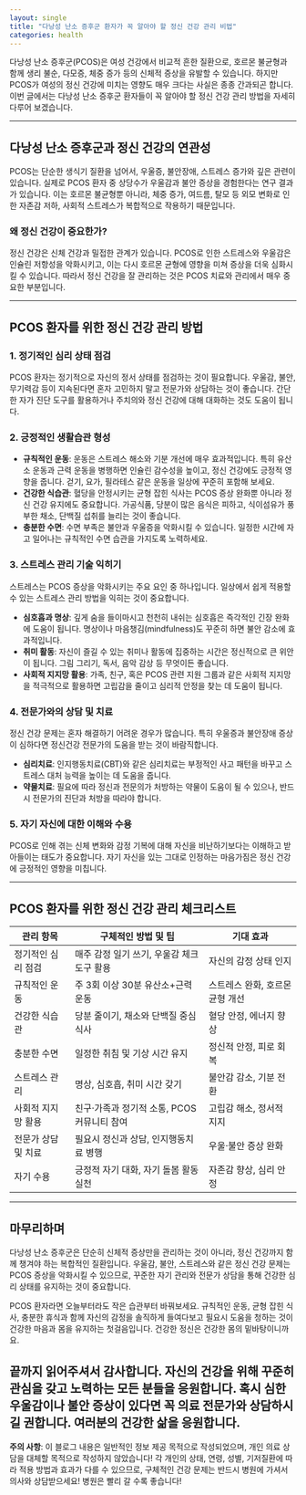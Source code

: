 ```yaml
---
layout: single
title: "다낭성 난소 증후군 환자가 꼭 알아야 할 정신 건강 관리 비법"
categories: health
---
```

다낭성 난소 증후군(PCOS)은 여성 건강에서 비교적 흔한 질환으로, 호르몬 불균형과 함께 생리 불순, 다모증, 체중 증가 등의 신체적 증상을 유발할 수 있습니다. 하지만 PCOS가 여성의 정신 건강에 미치는 영향도 매우 크다는 사실은 종종 간과되곤 합니다. 이번 글에서는 다낭성 난소 증후군 환자들이 꼭 알아야 할 정신 건강 관리 방법을 자세히 다루어 보겠습니다.

---

## 다낭성 난소 증후군과 정신 건강의 연관성

PCOS는 단순한 생식기 질환을 넘어서, 우울증, 불안장애, 스트레스 증가와 깊은 관련이 있습니다. 실제로 PCOS 환자 중 상당수가 우울감과 불안 증상을 경험한다는 연구 결과가 있습니다. 이는 호르몬 불균형뿐 아니라, 체중 증가, 여드름, 탈모 등 외모 변화로 인한 자존감 저하, 사회적 스트레스가 복합적으로 작용하기 때문입니다.

### 왜 정신 건강이 중요한가?

정신 건강은 신체 건강과 밀접한 관계가 있습니다. PCOS로 인한 스트레스와 우울감은 인슐린 저항성을 악화시키고, 이는 다시 호르몬 균형에 영향을 미쳐 증상을 더욱 심화시킬 수 있습니다. 따라서 정신 건강을 잘 관리하는 것은 PCOS 치료와 관리에서 매우 중요한 부분입니다.

---

## PCOS 환자를 위한 정신 건강 관리 방법

### 1. 정기적인 심리 상태 점검

PCOS 환자는 정기적으로 자신의 정서 상태를 점검하는 것이 필요합니다. 우울감, 불안, 무기력감 등이 지속된다면 혼자 고민하지 말고 전문가와 상담하는 것이 좋습니다. 간단한 자가 진단 도구를 활용하거나 주치의와 정신 건강에 대해 대화하는 것도 도움이 됩니다.

### 2. 긍정적인 생활습관 형성

- **규칙적인 운동**: 운동은 스트레스 해소와 기분 개선에 매우 효과적입니다. 특히 유산소 운동과 근력 운동을 병행하면 인슐린 감수성을 높이고, 정신 건강에도 긍정적 영향을 줍니다. 걷기, 요가, 필라테스 같은 운동을 일상에 꾸준히 포함해 보세요.
- **건강한 식습관**: 혈당을 안정시키는 균형 잡힌 식사는 PCOS 증상 완화뿐 아니라 정신 건강 유지에도 중요합니다. 가공식품, 당분이 많은 음식은 피하고, 식이섬유가 풍부한 채소, 단백질 섭취를 늘리는 것이 좋습니다.
- **충분한 수면**: 수면 부족은 불안과 우울증을 악화시킬 수 있습니다. 일정한 시간에 자고 일어나는 규칙적인 수면 습관을 가지도록 노력하세요.

### 3. 스트레스 관리 기술 익히기

스트레스는 PCOS 증상을 악화시키는 주요 요인 중 하나입니다. 일상에서 쉽게 적용할 수 있는 스트레스 관리 방법을 익히는 것이 중요합니다.

- **심호흡과 명상**: 깊게 숨을 들이마시고 천천히 내쉬는 심호흡은 즉각적인 긴장 완화에 도움이 됩니다. 명상이나 마음챙김(mindfulness)도 꾸준히 하면 불안 감소에 효과적입니다.
- **취미 활동**: 자신이 즐길 수 있는 취미나 활동에 집중하는 시간은 정신적으로 큰 위안이 됩니다. 그림 그리기, 독서, 음악 감상 등 무엇이든 좋습니다.
- **사회적 지지망 활용**: 가족, 친구, 혹은 PCOS 관련 지원 그룹과 같은 사회적 지지망을 적극적으로 활용하면 고립감을 줄이고 심리적 안정을 찾는 데 도움이 됩니다.

### 4. 전문가와의 상담 및 치료

정신 건강 문제는 혼자 해결하기 어려운 경우가 많습니다. 특히 우울증과 불안장애 증상이 심하다면 정신건강 전문가의 도움을 받는 것이 바람직합니다.

- **심리치료**: 인지행동치료(CBT)와 같은 심리치료는 부정적인 사고 패턴을 바꾸고 스트레스 대처 능력을 높이는 데 도움을 줍니다.
- **약물치료**: 필요에 따라 정신과 전문의가 처방하는 약물이 도움이 될 수 있으나, 반드시 전문가의 진단과 처방을 따라야 합니다.

### 5. 자기 자신에 대한 이해와 수용

PCOS로 인해 겪는 신체 변화와 감정 기복에 대해 자신을 비난하기보다는 이해하고 받아들이는 태도가 중요합니다. 자기 자신을 있는 그대로 인정하는 마음가짐은 정신 건강에 긍정적인 영향을 미칩니다.

---

## PCOS 환자를 위한 정신 건강 관리 체크리스트

| 관리 항목            | 구체적인 방법 및 팁                        | 기대 효과                    |
|---------------------|----------------------------------------|-----------------------------|
| 정기적인 심리 점검    | 매주 감정 일기 쓰기, 우울감 체크 도구 활용  | 자신의 감정 상태 인지        |
| 규칙적인 운동        | 주 3회 이상 30분 유산소+근력 운동           | 스트레스 완화, 호르몬 균형 개선 |
| 건강한 식습관        | 당분 줄이기, 채소와 단백질 중심 식사         | 혈당 안정, 에너지 향상        |
| 충분한 수면          | 일정한 취침 및 기상 시간 유지                | 정신적 안정, 피로 회복        |
| 스트레스 관리        | 명상, 심호흡, 취미 시간 갖기                | 불안감 감소, 기분 전환        |
| 사회적 지지망 활용   | 친구·가족과 정기적 소통, PCOS 커뮤니티 참여  | 고립감 해소, 정서적 지지      |
| 전문가 상담 및 치료  | 필요시 정신과 상담, 인지행동치료 병행          | 우울·불안 증상 완화           |
| 자기 수용            | 긍정적 자기 대화, 자기 돌봄 활동 실천         | 자존감 향상, 심리 안정        |

---

## 마무리하며

다낭성 난소 증후군은 단순히 신체적 증상만을 관리하는 것이 아니라, 정신 건강까지 함께 챙겨야 하는 복합적인 질환입니다. 우울감, 불안, 스트레스와 같은 정신 건강 문제는 PCOS 증상을 악화시킬 수 있으므로, 꾸준한 자기 관리와 전문가 상담을 통해 건강한 심리 상태를 유지하는 것이 중요합니다.

PCOS 환자라면 오늘부터라도 작은 습관부터 바꿔보세요. 규칙적인 운동, 균형 잡힌 식사, 충분한 휴식과 함께 자신의 감정을 솔직하게 들여다보고 필요시 도움을 청하는 것이 건강한 마음과 몸을 유지하는 첫걸음입니다. 건강한 정신은 건강한 몸의 밑바탕이니까요.

끝까지 읽어주셔서 감사합니다. 자신의 건강을 위해 꾸준히 관심을 갖고 노력하는 모든 분들을 응원합니다. 혹시 심한 우울감이나 불안 증상이 있다면 꼭 의료 전문가와 상담하시길 권합니다. 여러분의 건강한 삶을 응원합니다.
---

**주의 사항**: 이 블로그 내용은 일반적인 정보 제공 목적으로 작성되었으며, 개인 의료 상담을 대체할 목적으로 작성하지 않았습니다! 각 개인의 상태, 연령, 성별, 기저질환에 따라 적용 방법과 효과가 다를 수 있으므로, 구체적인 건강 문제는 반드시 병원에 가셔서 의사와 상담받으세요! 병원은 빨리 갈 수록 좋습니다!

